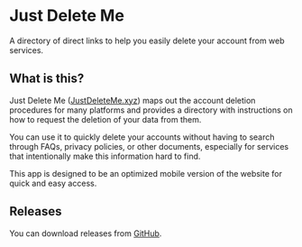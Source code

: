 # Just Delete Me

A directory of direct links to help you easily delete your account from web services.

## What is this?

Just Delete Me ([JustDeleteMe.xyz](https://justdeleteme.xyz)) maps out the account deletion procedures for many platforms and provides a directory with instructions on how to request the deletion of your data from them.

You can use it to quickly delete your accounts without having to search through FAQs, privacy policies, or other documents, especially for services that intentionally make this information hard to find.

This app is designed to be an optimized mobile version of the website for quick and easy access.

## Releases

You can download releases from [GitHub](https://github.com/AmanoTeam/JustDeleteMe/releases).
